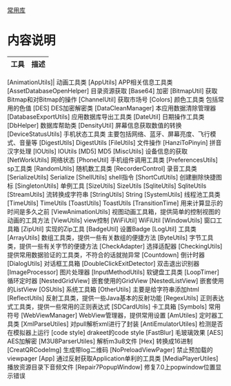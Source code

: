

[常用库](https://github.com/maoxianglong)

# 内容说明
 工具 | 描述
 ---  | ---

 [AnimationUtils]| 动画工具类
 [AppUtils] APP相关信息工具类
 [AssetDatabaseOpenHelper] 目录资源获取
 [Base64] 加密
 [BitmapUtil] 获取Bitmap和对Bitmap的操作
  [ChannelUtil] 获取市场号
  [Colors] 颜色工具类 包括常用的色值
  [DES] DES加密解密类
  [DataCleanManager] 本应用数据清除管理器
  [DatabaseExportUtils] 应用数据库导出工具类
  [DateUtil] 日期操作工具类
  [DbHelper] 数据库帮助类
  [DensityUtil] 屏幕信息获取数值的转换
  [DeviceStatusUtils] 手机状态工具类 主要包括网络、蓝牙、屏幕亮度、飞行模式、音量等
  [DigestUtils] DigestUtils
  [FileUtils] 文件操作
  [HanziToPinyin] 拼音汉字处理
  [IOUtils] IOUtils
  [MD5] MD5
  [MiscUtils] 设备信息的获取
  [NetWorkUtils]  网络状态
  [PhoneUtil]  手机组件调用工具类
  [PreferencesUtils] sp工具类
  [RandomUtils]  随机数工具类
  [RecorderControl] 录音工具类
  [SerializeUtils]  Serialize
  [ShellUtils]  shell指令
  [ShortCutUtils] 创建删除快捷图标
 [SingletonUtils] 单例工具
 [SizeUtils] SizeUtils
 [SqliteUtils] SqliteUtils
 [StreamUtils] 流转换成字符串
 [StringUtils] String
 [SystemUtils] 线程池工具类
 [TimeUtils] TimeUtils
 [ToastUtils] ToastUtils
 [TransitionTime] 用来计算显示的时间是多久之前
 [ViewAnimationUtils] 视图动画工具箱，提供简单的控制视图的动画的工具方法
 [ViewUtils] view控制
 [WiFiUtil]  WiFiUtil
 [WindowUtils] 窗口工具箱
 [ZipUtil] 实现的Zip工具
 [BadgeUtil] 设置Badge
 [LogUtil] 工具类
 [ArrayUtils] 数组工具类，提供一些有关数组的便捷方法
 [ByteUtils] 字节工具类，提供一些有关字节的便捷方法
 [CheckAdapter] 选择适配器
[CheckingUtils] 提供常用数据验证的工具类，不符合的话就抛异常
[Countdown] 倒计时器
[DialogUtils] 对话框工具箱
[DoubleClickExitDetector] 双击退出识别器
[ImageProcessor] 图片处理器
[InputMethodUtils] 软键盘工具类
[LoopTimer] 循环定时器
[NestedGridView] 嵌套使用的GridView
[NestedListView] 嵌套使用的ListView
[OSUtils] 系统工具箱
[OtherUtils] 主要是给字符串添加html
[ReflectUtils] 反射工具类，提供一些Java基本的反射功能
[RegexUtils] 正则表达式工具类，提供一些常用的正则表达式
[SDCardUtils] 卡工具箱
[Symbols] 常用符号
[WebViewManager] WebView管理器，提供常用设置
[AmUtiles] 定时器工具类
[XmlParseUtiles] 对pull解析xml进行了封装
[AntiEmulatorUtiles] 检测是否在模拟器上运行
[code style] drakeet的code style
[FastBlur]  毛玻璃效果
[AES] AES加解密
[M3U8ParserUtiles] 解析m3u8文件
[Hex] 转换成16进制
[CreatQRCodeImg] 生成带log二维码
[NoPreloadViewPager] 禁止预加载的viewpager
[App] 通过反射获取Application单利的工具类
[MediaPlayerUtiles] 播放资源目录下音频文件
[Repair7PopupWindow] 修复7.0上popwindow位置显示错误


